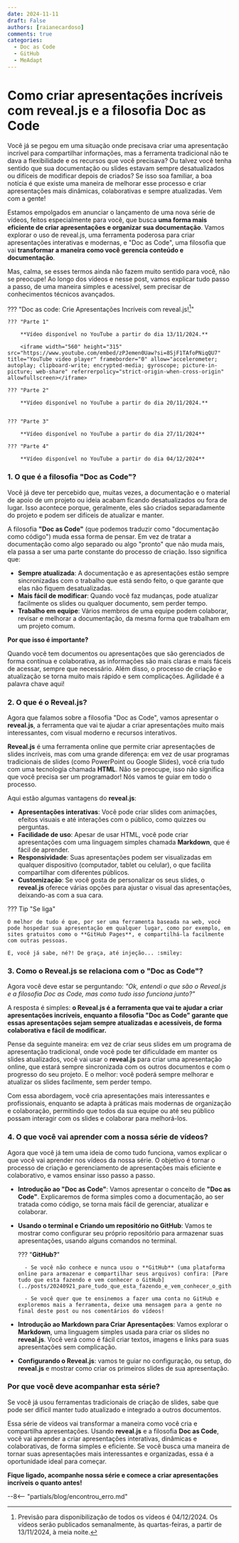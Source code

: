 ```yaml
---
date: 2024-11-11
draft: False
authors: [raianecardoso]
comments: true
categories:
  - Doc as Code
  - GitHub
  - MeAdapt
---
```


# Como criar apresentações incríveis com reveal.js e a filosofia Doc as Code

Você já se pegou em uma situação onde precisava criar uma apresentação incrível para compartilhar informações, mas a ferramenta tradicional não te dava a flexibilidade e os recursos que você precisava? Ou talvez você tenha sentido que sua documentação ou slides estavam sempre desatualizados ou difíceis de modificar depois de criados? Se isso soa familiar, a boa notícia é que existe uma maneira de melhorar esse processo e criar apresentações mais dinâmicas, colaborativas e sempre atualizadas. Vem com a gente!

<!-- more -->

Estamos empolgados em anunciar o lançamento de uma nova série de vídeos, feitos especialmente para você, que busca **uma forma mais eficiente de criar apresentações e organizar sua documentação**. Vamos explorar o uso de reveal.js, uma ferramenta poderosa para criar apresentações interativas e modernas, e "Doc as Code", uma filosofia que vai **transformar a maneira como você gerencia conteúdo e documentação**.

Mas, calma, se esses termos ainda não fazem muito sentido para você, não se preocupe! Ao longo dos vídeos e nesse post, vamos explicar tudo passo a passo, de uma maneira simples e acessível, sem precisar de conhecimentos técnicos avançados.

??? "Doc as code: Crie Apresentações Incríveis com reveal.js![^1]"

    ??? "Parte 1"

        **Vídeo disponível no YouTube a partir do dia 13/11/2024.**

        <iframe width="560" height="315" src="https://www.youtube.com/embed/zPJemen0Uaw?si=8SjF1TAfoPNiqQU7" title="YouTube video player" frameborder="0" allow="accelerometer; autoplay; clipboard-write; encrypted-media; gyroscope; picture-in-picture; web-share" referrerpolicy="strict-origin-when-cross-origin" allowfullscreen></iframe>

    ??? "Parte 2"

        **Vídeo disponível no YouTube a partir do dia 20/11/2024.**


    ??? "Parte 3"

        **Vídeo disponível no YouTube a partir do dia 27/11/2024**

    ??? "Parte 4"

        **Vídeo disponível no YouTube a partir do dia 04/12/2024**


### 1. O que é a filosofia "Doc as Code"?

Você já deve ter percebido que, muitas vezes, a documentação e o material de apoio de um projeto ou ideia acabam ficando desatualizados ou fora de lugar. Isso acontece porque, geralmente, eles são criados separadamente do projeto e podem ser difíceis de atualizar e manter.

A filosofia **"Doc as Code"** (que podemos traduzir como "documentação como código") muda essa forma de pensar. Em vez de tratar a documentação como algo separado ou algo "pronto" que não muda mais, ela passa a ser uma parte constante do processo de criação. Isso significa que:

- **Sempre atualizada**: A documentação e as apresentações estão sempre sincronizadas com o trabalho que está sendo feito, o que garante que elas não fiquem desatualizadas.
- **Mais fácil de modificar**: Quando você faz mudanças, pode atualizar facilmente os slides ou qualquer documento, sem perder tempo.
- **Trabalho em equipe**: Vários membros de uma equipe podem colaborar, revisar e melhorar a documentação, da mesma forma que trabalham em um projeto comum.

**Por que isso é importante?**  

Quando você tem documentos ou apresentações que são gerenciados de forma contínua e colaborativa, as informações são mais claras e mais fáceis de acessar, sempre que necessário. Além disso, o processo de criação e atualização se torna muito mais rápido e sem complicações. Agilidade é a palavra chave aqui!

### 2. O que é o Reveal.js?

Agora que falamos sobre a filosofia "Doc as Code", vamos apresentar o **reveal.js**, a ferramenta que vai te ajudar a criar apresentações muito mais interessantes, com visual moderno e recursos interativos.

**Reveal.js** é uma ferramenta online que permite criar apresentações de slides incríveis, mas com uma grande diferença: em vez de usar programas tradicionais de slides (como PowerPoint ou Google Slides), você cria tudo com uma tecnologia chamada **HTML**. Não se preocupe, isso não significa que você precisa ser um programador! Nós vamos te guiar em todo o processo.

Aqui estão algumas vantagens do **reveal.js**:

- **Apresentações interativas**: Você pode criar slides com animações, efeitos visuais e até interações com o público, como quizzes ou perguntas.
- **Facilidade de uso**: Apesar de usar HTML, você pode criar apresentações com uma linguagem simples chamada **Markdown**, que é fácil de aprender.
- **Responsividade**: Suas apresentações podem ser visualizadas em qualquer dispositivo (computador, tablet ou celular), o que facilita compartilhar com diferentes públicos.
- **Customização**: Se você gosta de personalizar os seus slides, o **reveal.js** oferece várias opções para ajustar o visual das apresentações, deixando-as com a sua cara.

??? Tip "Se liga"

    O melhor de tudo é que, por ser uma ferramenta baseada na web, você pode hospedar sua apresentação em qualquer lugar, como por exemplo, em sites gratuitos como o **GitHub Pages**, e compartilhá-la facilmente com outras pessoas. 
    
    E, você já sabe, né?! De graça, até injeção... :smiley:

### 3. Como o Reveal.js se relaciona com o "Doc as Code"?

Agora você deve estar se perguntando: *"Ok, entendi o que são o Reveal.js e a filosofia Doc as Code, mas como tudo isso funciona junto?"*

A resposta é simples: **o Reveal.js é a ferramenta que vai te ajudar a criar apresentações incríveis, enquanto a filosofia "Doc as Code" garante que essas apresentações sejam sempre atualizadas e acessíveis, de forma colaborativa e fácil de modificar.**

Pense da seguinte maneira: em vez de criar seus slides em um programa de apresentação tradicional, onde você pode ter dificuldade em manter os slides atualizados, você vai usar o **reveal.js** para criar uma apresentação online, que estará sempre sincronizada com os outros documentos e com o progresso do seu projeto. E o melhor: você poderá sempre melhorar e atualizar os slides facilmente, sem perder tempo.

Com essa abordagem, você cria apresentações mais interessantes e profissionais, enquanto se adapta à práticas mais modernas de organização e colaboração, permitindo que todos da sua equipe ou até seu público possam interagir com os slides e colaborar para melhorá-los.

### 4. O que você vai aprender com a nossa série de vídeos?

Agora que você já tem uma ideia de como tudo funciona, vamos explicar o que você vai aprender nos vídeos da nossa série. O objetivo é tornar o processo de criação e gerenciamento de apresentações mais eficiente e colaborativo, e vamos ensinar isso passo a passo.

- **Introdução ao "Doc as Code"**: Vamos apresentar o conceito de **"Doc as Code"**. Explicaremos de forma simples como a documentação, ao ser tratada como código, se torna mais fácil de gerenciar, atualizar e colaborar.

- **Usando o terminal e Criando um repositório no GitHub**: Vamos te mostrar como configurar seu próprio repositório para armazenar suas apresentações, usando alguns comandos no terminal. 

    ??? "**GitHub?**"
        
        - Se você não conhece e nunca usou o **GitHub** (uma plataforma online para armazenar e compartilhar seus arquivos) confira: [Pare tudo que esta fazendo e vem conhecer o GitHub](../posts/20240921_pare_tudo_que_esta_fazendo_e_vem_conhecer_o_github.md)

        - Se você quer que te ensinemos a fazer uma conta no GitHub e exploremos mais a ferramenta, deixe uma mensagem para a gente no final deste post ou nos comentários do vídeos!  

- **Introdução ao Markdown para Criar Apresentações**: Vamos explorar o **Markdown**, uma linguagem simples usada para criar os slides no **reveal.js**. Você verá como é fácil criar textos, imagens e links para suas apresentações sem complicação.

- **Configurando o Reveal.js**: vamos te guiar no configuração, ou setup, do **reveal.js** e mostrar como criar os primeiros slides de sua apresentação. 

<!-- Salvo engano, o vídeo 4 termina sem que mostremos o item abaixo, certo?
- **Publicando sua Apresentação na Web**: vamos te mostrar como publicar sua apresentação na web, para que você possa compartilhá-la facilmente com outras pessoas. Usaremos o **GitHub Pages**, uma ferramenta gratuita que permite hospedar sites estáticos sem custo algum.
Vamos também te ensinar como personalizar sua apresentação, ajustando cores, fontes e outros detalhes. -->

### Por que você deve acompanhar esta série?

Se você já usou ferramentas tradicionais de criação de slides, sabe que pode ser difícil manter tudo atualizado e integrado a outros documentos.

Essa série de vídeos vai transformar a maneira como você cria e compartilha apresentações. Usando **reveal.js** e a filosofia **Doc as Code**, você vai aprender a criar apresentações interativas, dinâmicas e colaborativas, de forma simples e eficiente. Se você busca uma maneira de tornar suas apresentações mais interessantes e organizadas, essa é a oportunidade ideal para começar.

**Fique ligado, acompanhe nossa série e comece a criar apresentações incríveis o quanto antes!**



--8<-- "partials/blog/encontrou_erro.md"


[^1]: Previsão para disponibilização de todos os vídeos é 04/12/2024. Os vídeos serão publicados semanalmente, às quartas-feiras, a partir de 13/11/2024, à meia noite.
